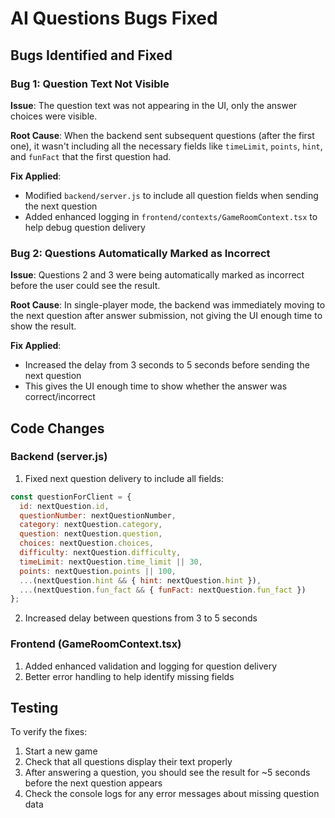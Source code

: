 # AI Questions Bugs Fixed

## Bugs Identified and Fixed

### Bug 1: Question Text Not Visible
**Issue**: The question text was not appearing in the UI, only the answer choices were visible.

**Root Cause**: When the backend sent subsequent questions (after the first one), it wasn't including all the necessary fields like `timeLimit`, `points`, `hint`, and `funFact` that the first question had.

**Fix Applied**: 
- Modified `backend/server.js` to include all question fields when sending the next question
- Added enhanced logging in `frontend/contexts/GameRoomContext.tsx` to help debug question delivery

### Bug 2: Questions Automatically Marked as Incorrect
**Issue**: Questions 2 and 3 were being automatically marked as incorrect before the user could see the result.

**Root Cause**: In single-player mode, the backend was immediately moving to the next question after answer submission, not giving the UI enough time to show the result.

**Fix Applied**:
- Increased the delay from 3 seconds to 5 seconds before sending the next question
- This gives the UI enough time to show whether the answer was correct/incorrect

## Code Changes

### Backend (server.js)
1. Fixed next question delivery to include all fields:
```javascript
const questionForClient = {
  id: nextQuestion.id,
  questionNumber: nextQuestionNumber,
  category: nextQuestion.category,
  question: nextQuestion.question,
  choices: nextQuestion.choices,
  difficulty: nextQuestion.difficulty,
  timeLimit: nextQuestion.time_limit || 30,
  points: nextQuestion.points || 100,
  ...(nextQuestion.hint && { hint: nextQuestion.hint }),
  ...(nextQuestion.fun_fact && { funFact: nextQuestion.fun_fact })
};
```

2. Increased delay between questions from 3 to 5 seconds

### Frontend (GameRoomContext.tsx)
1. Added enhanced validation and logging for question delivery
2. Better error handling to help identify missing fields

## Testing
To verify the fixes:
1. Start a new game
2. Check that all questions display their text properly
3. After answering a question, you should see the result for ~5 seconds before the next question appears
4. Check the console logs for any error messages about missing question data 